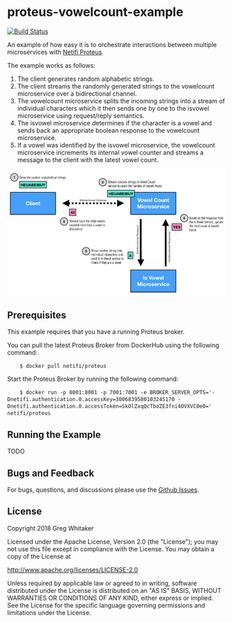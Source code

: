 # proteus-vowelcount-example
[![Build Status](https://travis-ci.org/gregwhitaker/proteus-vowelcount-example.svg?branch=master)](https://travis-ci.org/gregwhitaker/proteus-vowelcount-example)

An example of how easy it is to orchestrate interactions between multiple microservices with [Netifi Proteus](https://www.netifi.com).

The example works as follows:

1. The client generates random alphabetic strings.
2. The client streams the randomly generated strings to the vowelcount microservice over a bidirectional channel.
3. The vowelcount microservice splits the incoming strings into a stream of individual characters which it then sends one by one to the isvowel microservice using request/reply semantics.
4. The isvowel microservice determines if the character is a vowel and sends back an appropriate boolean response to the vowelcount microservice.
5. If a vowel was identified by the isvowel microservice, the vowelcount microservice increments its internal vowel counter and streams a message to the client with the latest vowel count.

![diagram](diagram.png)

## Prerequisites
This example requires that you have a running Proteus broker.

You can pull the latest Proteus Broker from DockerHub using the following command:

        $ docker pull netifi/proteus

Start the Proteus Broker by running the following command:

        $ docker run -p 8001:8001 -p 7001:7001 -e BROKER_SERVER_OPTS='-Dnetifi.authentication.0.accessKey=3006839580103245170 -Dnetifi.authentication.0.accessToken=SkOlZxqQcTboZE3fni4OVXVC0e0=' netifi/proteus

## Running the Example
TODO

## Bugs and Feedback
For bugs, questions, and discussions please use the [Github Issues](https://github.com/gregwhitaker/proteus-vowelcount-example/issues).

## License
Copyright 2018 Greg Whitaker

Licensed under the Apache License, Version 2.0 (the "License");
you may not use this file except in compliance with the License.
You may obtain a copy of the License at

   http://www.apache.org/licenses/LICENSE-2.0

Unless required by applicable law or agreed to in writing, software
distributed under the License is distributed on an "AS IS" BASIS,
WITHOUT WARRANTIES OR CONDITIONS OF ANY KIND, either express or implied.
See the License for the specific language governing permissions and
limitations under the License.
